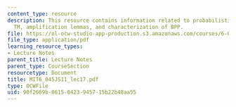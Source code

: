 ```yaml
---
content_type: resource
description: This resource contains information related to probabilistic polynomial-time
  TM, amplification lemmas, and characterization of BPP.
file: https://ol-ocw-studio-app-production.s3.amazonaws.com/courses/6-045j-automata-computability-and-complexity-spring-2011/90f2669b06150423945715b22b48aa55_MIT6_045JS11_lec17.pdf
file_type: application/pdf
learning_resource_types:
- Lecture Notes
parent_title: Lecture Notes
parent_type: CourseSection
resourcetype: Document
title: MIT6_045JS11_lec17.pdf
type: OCWFile
uid: 90f2669b-0615-0423-9457-15b22b48aa55
---
```

